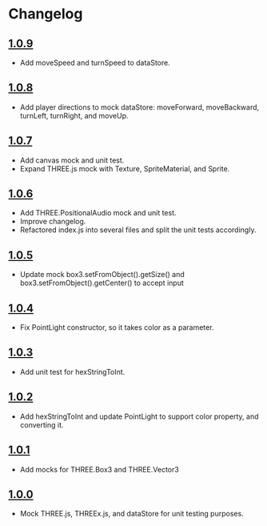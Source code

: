 # Changelog

## [1.0.9](https://github.com/ebabel-games/ebabel-mocks/releases/tag/v1.0.9)
- Add moveSpeed and turnSpeed to dataStore.

## [1.0.8](https://github.com/ebabel-games/ebabel-mocks/releases/tag/v1.0.8)
- Add player directions to mock dataStore: moveForward, moveBackward, turnLeft, turnRight, and moveUp.

## [1.0.7](https://github.com/ebabel-games/ebabel-mocks/releases/tag/v1.0.7)
- Add canvas mock and unit test.
- Expand THREE.js mock with Texture, SpriteMaterial, and Sprite.

## [1.0.6](https://github.com/ebabel-games/ebabel-mocks/releases/tag/v1.0.6)
- Add THREE.PositionalAudio mock and unit test.
- Improve changelog.
- Refactored index.js into several files and split the unit tests accordingly.

## [1.0.5](https://github.com/ebabel-games/ebabel-mocks/releases/tag/v1.0.5)
- Update mock box3.setFromObject().getSize() and box3.setFromObject().getCenter() to accept input 

## [1.0.4](https://github.com/ebabel-games/ebabel-mocks/releases/tag/v1.0.4)
- Fix PointLight constructor, so it takes color as a parameter.

## [1.0.3](https://github.com/ebabel-games/ebabel-mocks/releases/tag/v1.0.3)
- Add unit test for hexStringToInt.

## [1.0.2](https://github.com/ebabel-games/ebabel-mocks/releases/tag/v1.0.2)
- Add hexStringToInt and update PointLight to support color property, and converting it.

## [1.0.1](https://github.com/ebabel-games/ebabel-mocks/releases/tag/v1.0.1)
- Add mocks for THREE.Box3 and THREE.Vector3

## [1.0.0](https://github.com/ebabel-games/ebabel-mocks/releases/tag/v1.0.0)
- Mock THREE.js, THREEx.js, and dataStore for unit testing purposes.
